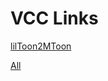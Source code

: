 # VCC Links
[lilToon2MToon](vcc://vpm/addRepo?url=https://sayunana.github.io/vpm-repos/lilToon2MToon.json)

[All](vcc://vpm/addRepo?url=https://sayunana.github.io/vpm-repos/lilToon2MToon.json)